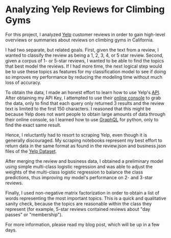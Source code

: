 # Analyzing Yelp Reviews for Climbing Gyms

For this project, I analyzed [Yelp](https://www.yelp.com) customer reviews in order to gain high-level overviews or summaries about reviews on climbing gyms in California.

I had two separate, but related goals. First, given the text from a review, I wanted to classify the review as being a 1, 2, 3, 4, or 5 star review. Second, given a corpus of 1- or 5-star reviews, I wanted to be able to find the topics that best model the reviews. If I had more time, the next logical step would be to use these topics as features for my classification model to see if doing so improves my performance by reducing the modeling time without much loss of accuracy.

To obtain the data, I made an honest effort to learn how to use Yelp's [API](https://www.yelp.com/developers/graphql/guides/requests). After obtaining my API Key, I attempted to use their [online console](https://www.yelp.com/developers/graphiql) to grab the data, only to find that each query only returned 3 results and the review text is limited to the first 150 characters. I reasoned that this might be because Yelp does not want people to obtain large amounts of data through their online console, so I learned how to use [GraphQL](https://github.com/graphql-python/gql) for python, only to find the exact same result.

Hence, I reluctantly had to resort to scraping Yelp, even though it is generally discouraged. My scraping notebooks represent my best effort to return data in the same format as found in the review.json and business.json files of the [Yelp Dataset](https://www.yelp.com/dataset/challenge).

After merging the review and business data, I obtained a preliminary model using simple multi-class logistic regression and was able to adjust the weights of the multi-class logistic regression to balance the class predictions, thus improving my model's performance on 2- and 3-star reviews.

Finally, I used non-negative matrix factorization in order to obtain a list of words representing the most important topics. This is a quick and qualitative sanity check, because the topics are reasonable within the class they represent (for example, 5-star reviews contained reviews about "day passes" or "membership").

For more information, please read my blog post, which will be up in a few days.